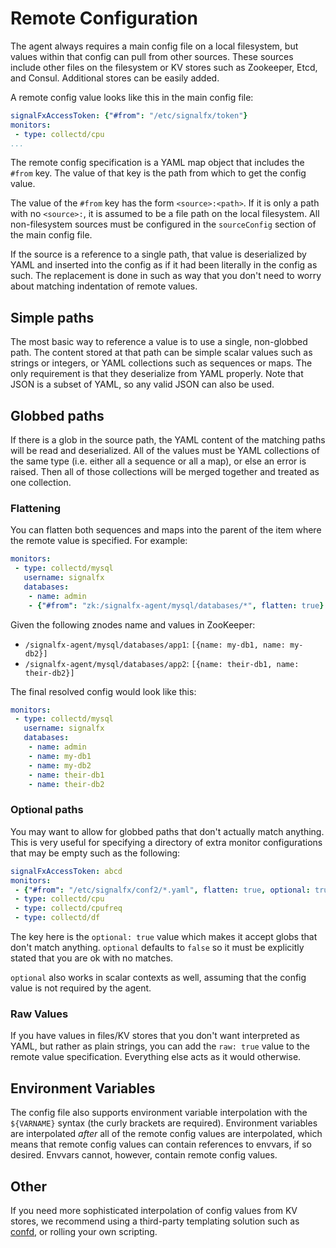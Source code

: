 # Remote Configuration

The agent always requires a main config file on a local filesystem, but values
within that config can pull from other sources.  These sources include other
files on the filesystem or KV stores such as Zookeeper, Etcd, and Consul.
Additional stores can be easily added.

A remote config value looks like this in the main config file:

```yaml
signalFxAccessToken: {"#from": "/etc/signalfx/token"}
monitors:
 - type: collectd/cpu
...
```

The remote config specification is a YAML map object that includes the `#from`
key.  The value of that key is the path from which to get the config value.

The value of the `#from` key has the form `<source>:<path>`.  If it is only a
path with no `<source>:`, it is assumed to be a file path on the local
filesystem.  All non-filesystem sources must be configured in the
`sourceConfig` section of the main config file.

If the source is a reference to a single path, that value is deserialized by
YAML and inserted into the config as if it had been literally in the config as
such.  The replacement is done in such as way that you don't need to worry
about matching indentation of remote values.

## Simple paths

The most basic way to reference a value is to use a single, non-globbed path.
The content stored at that path can be simple scalar values such as strings or
integers, or YAML collections such as sequences or maps.  The only requirement
is that they deserialize from YAML properly.  Note that JSON is a subset of
YAML, so any valid JSON can also be used.

## Globbed paths

If there is a glob in the source path, the YAML content of the matching paths
will be read and deserialized.  All of the values must be YAML collections of
the same type (i.e. either all a sequence or all a map), or else an error is
raised.  Then all of those collections will be merged together and treated as
one collection.

### Flattening

You can flatten both sequences and maps into the parent of the item where the
remote value is specified.  For example:

```yaml
monitors:
 - type: collectd/mysql
   username: signalfx
   databases:
    - name: admin
    - {"#from": "zk:/signalfx-agent/mysql/databases/*", flatten: true}
```

Given the following znodes name and values in ZooKeeper:

 - `/signalfx-agent/mysql/databases/app1`: `[{name: my-db1, name: my-db2}]`
 - `/signalfx-agent/mysql/databases/app2`: `[{name: their-db1, name: their-db2}]`

The final resolved config would look like this:

```yaml
monitors:
 - type: collectd/mysql
   username: signalfx
   databases:
    - name: admin
    - name: my-db1
    - name: my-db2
    - name: their-db1
    - name: their-db2
```

### Optional paths
You may want to allow for globbed paths that don't actually match anything.
This is very useful for specifying a directory of extra monitor configurations
that may be empty such as the following:

```yaml
signalFxAccessToken: abcd
monitors:
 - {"#from": "/etc/signalfx/conf2/*.yaml", flatten: true, optional: true}
 - type: collectd/cpu
 - type: collectd/cpufreq
 - type: collectd/df
```

The key here is the `optional: true` value which makes it accept globs that
don't match anything.  `optional` defaults to `false` so it must be explicitly
stated that you are ok with no matches.

`optional` also works in scalar contexts as well, assuming that the config value
is not required by the agent.

### Raw Values
If you have values in files/KV stores that you don't want interpreted as YAML,
but rather as plain strings, you can add the `raw: true` value to the remote
value specification.  Everything else acts as it would otherwise.

## Environment Variables

The config file also supports environment variable interpolation with the
`${VARNAME}` syntax (the curly brackets are required).  Environment variables
are interpolated *after* all of the remote config values are interpolated,
which means that remote config values can contain references to envvars, if so
desired.  Envvars cannot, however, contain remote config values.

## Other

If you need more sophisticated interpolation of config values from KV stores,
we recommend using a third-party templating solution such as
[confd](https://github.com/kelseyhightower/confd/), or rolling your own
scripting.

